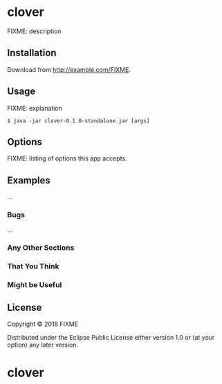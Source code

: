 # clover

FIXME: description

## Installation

Download from http://example.com/FIXME.

## Usage

FIXME: explanation

    $ java -jar clover-0.1.0-standalone.jar [args]

## Options

FIXME: listing of options this app accepts.

## Examples

...

### Bugs

...

### Any Other Sections
### That You Think
### Might be Useful

## License

Copyright © 2018 FIXME

Distributed under the Eclipse Public License either version 1.0 or (at
your option) any later version.
# clover
